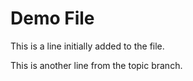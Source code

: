 # Demo File

This is a line initially added to the file.

This is another line from the topic branch.
